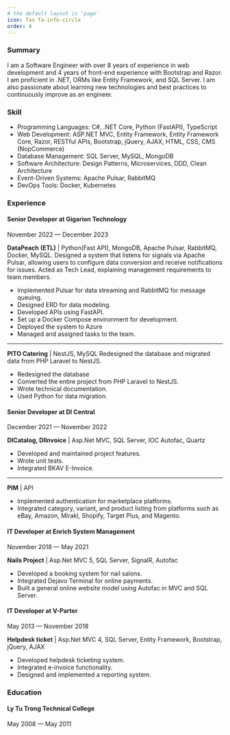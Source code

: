 ```yaml
---
# the default layout is 'page'
icon: fas fa-info-circle
order: 4
---
```


<!-- > Add Markdown syntax content to file `_tabs/about.md`{: .filepath } and it will show up on this page.
{: .prompt-tip } -->

### Summary
I am a Software Engineer with over 8 years of experience in web development and 4 years of front-end experience with Bootstrap and Razor. I am proficient in .NET, ORMs like Entity Framework, and SQL Server.
I am also passionate about learning new technologies and best practices to continuously improve as an engineer.

### Skill
- Programming Languages: C#, .NET Core, Python (FastAPI), TypeScript
- Web Development: ASP.NET MVC, Entity Framework, Entity Framework Core, Razor, RESTful APIs, Bootstrap, jQuery, AJAX, HTML, CSS, CMS (NopCommerce)
- Database Management: SQL Server, MySQL, MongoDB
- Software Architecture: Design Patterns, Microservices, DDD, Clean Architecture
- Event-Driven Systems: Apache Pulsar, RabbitMQ
- DevOps Tools: Docker, Kubernetes

### Experience

#### Senior Developer at Gigarion Technology
November 2022 — December 2023

**DataPeach (ETL)** | Python(Fast API), MongoDB, Apache Pulsar, RabbitMQ, Docker, MySQL.
Designed a system that listens for signals via Apache Pulsar, allowing users to configure data conversion and receive notifications for issues.
Acted as Tech Lead, explaining management requirements to team members.

- Implemented Pulsar for data streaming and RabbitMQ for message queuing.
- Designed ERD for data modeling.
- Developed APIs using FastAPI.
- Set up a Docker Compose environment for development.
- Deployed the system to Azure
- Managed and assigned tasks to the team.
---

**PITO Catering** | NestJS, MySQL
Redesigned the database and migrated data from PHP Laravel to NestJS.

- Redesigned the database
- Converted the entire project from PHP Laravel to NestJS.
- Wrote technical documentation.
- Used Python for data migration.
#### Senior Developer at DI Central
December 2021 — November 2022

**DICatalog, DIInvoice** | Asp.Net MVC, SQL Server, IOC Autofac, Quartz
- Developed and maintained project features.
- Wrote unit tests.
- Integrated BKAV E-Invoice.
---
**PIM** | API
- Implemented authentication for marketplace platforms.
- Integrated category, variant, and product listing from platforms such as eBay, Amazon, Mirakl, Shopify, Target Plus, and Magento.

#### IT Developer at Enrich System Management
November 2018 — May 2021

**Nails Project** | Asp.Net MVC 5, SQL Server, SignalR, Autofac

- Developed a booking system for nail salons.
- Integrated Dejavo Terminal for online payments.
- Built a general online website model using Autofac in MVC and SQL Server.

#### IT Developer at V-Parter
May 2013 — November 2018

**Helpdesk ticket** | Asp.Net MVC 4, SQL Server, Entity Framework, Bootstrap, jQuery, AJAX

- Developed helpdesk ticketing system.
- Integrated e-invoice functionality.
- Designed and implemented a reporting system.

### Education

#### Ly Tu Trong Technical College
May 2008 — May 2011